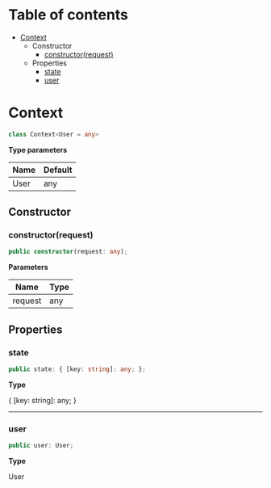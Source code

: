 # Table of contents

* [Context][ClassDeclaration-0]
    * Constructor
        * [constructor(request)][Constructor-0]
    * Properties
        * [state][PropertyDeclaration-0]
        * [user][PropertyDeclaration-1]

# Context

```typescript
class Context<User = any>
```

**Type parameters**

| Name | Default |
| ---- | ------- |
| User | any     |
## Constructor

### constructor(request)

```typescript
public constructor(request: any);
```

**Parameters**

| Name    | Type |
| ------- | ---- |
| request | any  |

## Properties

### state

```typescript
public state: { [key: string]: any; };
```

**Type**

{ [key: string]: any; }

----------

### user

```typescript
public user: User;
```

**Type**

User

[ClassDeclaration-0]: context.md#context
[Constructor-0]: context.md#constructorrequest
[PropertyDeclaration-0]: context.md#state
[PropertyDeclaration-1]: context.md#user